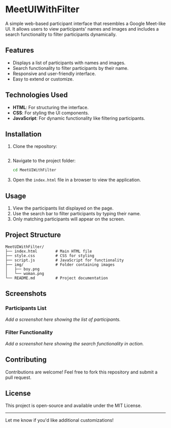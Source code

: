 
# MeetUIWithFilter

A simple web-based participant interface that resembles a Google Meet-like UI. It allows users to view participants' names and images and includes a search functionality to filter participants dynamically.

## Features

- Displays a list of participants with names and images.
- Search functionality to filter participants by their name.
- Responsive and user-friendly interface.
- Easy to extend or customize.

## Technologies Used

- **HTML**: For structuring the interface.
- **CSS**: For styling the UI components.
- **JavaScript**: For dynamic functionality like filtering participants.

## Installation

1. Clone the repository:
   ```bash
   
   ```
2. Navigate to the project folder:
   ```bash
   cd MeetUIWithFilter
   ```
3. Open the `index.html` file in a browser to view the application.

## Usage

1. View the participants list displayed on the page.
2. Use the search bar to filter participants by typing their name.
3. Only matching participants will appear on the screen.

## Project Structure

```
MeetUIWithFilter/
├── index.html        # Main HTML file
├── style.css         # CSS for styling
├── script.js         # JavaScript for functionality
├── img/              # Folder containing images
│   ├── boy.png
│   └── woman.png
└── README.md         # Project documentation
```

## Screenshots

### Participants List
*Add a screenshot here showing the list of participants.*

### Filter Functionality
*Add a screenshot here showing the search functionality in action.*

## Contributing

Contributions are welcome! Feel free to fork this repository and submit a pull request.

## License

This project is open-source and available under the MIT License.

---

Let me know if you'd like additional customizations!
